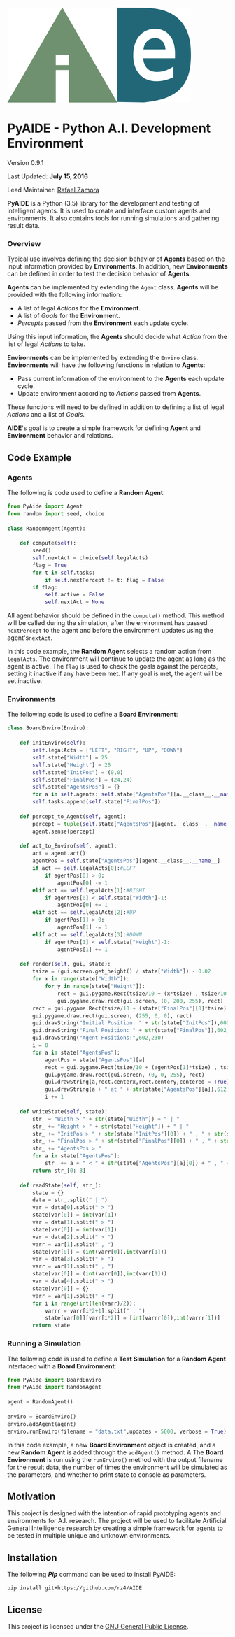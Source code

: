 ![AIDE Logo](images/AIDE_logo.png)
# PyAIDE - Python A.I. Development Environment
Version 0.9.1

Last Updated: **July 15, 2016**

Lead Maintainer: [Rafael Zamora](https://github.com/rz4)

**PyAIDE** is a Python (3.5) library for the development and testing of
intelligent agents. It is used to create and interface custom
agents and environments. It also contains tools for running
simulations and gathering result data.

### Overview

Typical use involves defining the decision behavior of **Agents**
based on the input information provided by **Environments**. In
addition, new **Environments** can be defined in order to test the
decision behavior of **Agents**.

**Agents** can be implemented by extending the `Agent` class.
**Agents** will be provided with the following information:
- A list of legal *Actions* for the **Environment**.
- A list of *Goals* for the **Environment**.
- *Percepts* passed from the **Environment** each update cycle.

Using this input information, the **Agents** should decide what
*Action* from the list of legal *Actions* to take.

**Environments** can be implemented by extending the `Enviro`
class. **Environments** will have the following functions in relation
to **Agents**:
- Pass current information of the environment to the **Agents** each
update cycle.
- Update environment according to *Actions* passed from **Agents**.

These functions will need to be defined in addition to defining a list
of legal *Actions* and a list of *Goals*.

**AIDE**'s goal is to create a simple framework for defining **Agent**
and **Environment** behavior and relations.

## Code Example
### Agents
The following is code used to define a **Random Agent**:

```python
from PyAide import Agent
from random import seed, choice

class RandomAgent(Agent):

    def compute(self):
        seed()
        self.nextAct = choice(self.legalActs)
        flag = True
        for t in self.tasks:
            if self.nextPercept != t: flag = False
        if flag:
            self.active = False
            self.nextAct = None
```
All agent behavior should be defined in the `compute()` method.
This method will be called during the simulation, after the
environment has passed `nextPercept` to the agent and before the
environment updates using the agent's`nextAct`.

In this code example, the **Random Agent** selects a random
action from `legalActs`. The environment will continue to
update the agent as long as the agent is active.
The `flag` is used to check the goals against
the percepts, setting it inactive if any have been met.
If any goal is met, the agent will be set inactive.
### Environments
The following code is used to define a **Board Environment**:

```python
class BoardEnviro(Enviro):

    def initEnviro(self):
        self.legalActs = ["LEFT", "RIGHT", "UP", "DOWN"]
        self.state["Width"] = 25
        self.state["Height"] = 25
        self.state["InitPos"] = (0,0)
        self.state["FinalPos"] = (24,24)
        self.state["AgentsPos"] = {}
        for a in self.agents: self.state["AgentsPos"][a.__class__.__name__] = list(self.state["InitPos"])
        self.tasks.append(self.state["FinalPos"])

    def percept_to_Agent(self, agent):
        percept = tuple(self.state["AgentsPos"][agent.__class__.__name__])
        agent.sense(percept)

    def act_to_Enviro(self, agent):
        act = agent.act()
        agentPos = self.state["AgentsPos"][agent.__class__.__name__]
        if act == self.legalActs[0]:#LEFT
            if agentPos[0] > 0:
                agentPos[0] -= 1
        elif act == self.legalActs[1]:#RIGHT
            if agentPos[0] < self.state["Width"]-1:
                agentPos[0] += 1
        elif act == self.legalActs[2]:#UP
            if agentPos[1] > 0:
                agentPos[1] -= 1
        elif act == self.legalActs[3]:#DOWN
            if agentPos[1] < self.state["Height"]-1:
                agentPos[1] += 1

    def render(self, gui, state):
        tsize = (gui.screen.get_height() / state["Width"]) - 0.02
        for x in range(state["Width"]):
            for y in range(state["Height"]):
                rect = gui.pygame.Rect(tsize/10 + (x*tsize) , tsize/10 +(y*tsize), (9/10)*tsize, (9/10)*tsize)
                gui.pygame.draw.rect(gui.screen, (0, 200, 255), rect)
        rect = gui.pygame.Rect(tsize/10 + (state["FinalPos"][0]*tsize) , tsize/10 +(state["FinalPos"][1]*tsize), (9/10)*tsize, (9/10)*tsize)
        gui.pygame.draw.rect(gui.screen, (255, 0, 0), rect)
        gui.drawString("Initial Position: " + str(state["InitPos"]),602,194)
        gui.drawString("Final Position: " + str(state["FinalPos"]),602,212)
        gui.drawString("Agent Positions:",602,230)
        i = 0
        for a in state["AgentsPos"]:
            agentPos = state["AgentsPos"][a]
            rect = gui.pygame.Rect(tsize/10 + (agentPos[1]*tsize) , tsize/10 +(agentPos[0]*tsize), (9/10)*tsize, (9/10)*tsize)
            gui.pygame.draw.rect(gui.screen, (0, 0, 255), rect)
            gui.drawString(a,rect.centerx,rect.centery,centered = True)
            gui.drawString(a + " at " + str(state["AgentsPos"][a]),612,248 + 18*i)
            i += 1

    def writeState(self, state):
        str_ = "Width > " + str(state["Width"]) + " | "
        str_ += "Height > " + str(state["Height"]) + " | "
        str_ += "InitPos > " + str(state["InitPos"][0]) + " , " + str(state["InitPos"][1]) + " | "
        str_ += "FinalPos > " + str(state["FinalPos"][0]) + " , " + str(state["FinalPos"][1]) + " | "
        str_ += "AgentsPos > "
        for a in state["AgentsPos"]:
            str_ += a + " < " + str(state["AgentsPos"][a][0]) + " , " + str(state["AgentsPos"][a][1]) + " < "
        return str_[0:-3]

    def readState(self, str_):
        state = {}
        data = str_.split(" | ")
        var = data[0].split(" > ")
        state[var[0]] = int(var[1])
        var = data[1].split(" > ")
        state[var[0]] = int(var[1])
        var = data[2].split(" > ")
        varr = var[1].split(" , ")
        state[var[0]] = (int(varr[0]),int(varr[1]))
        var = data[3].split(" > ")
        varr = var[1].split(" , ")
        state[var[0]] = (int(varr[0]),int(varr[1]))
        var = data[4].split(" > ")
        state[var[0]] = {}
        varr = var[1].split(" < ")
        for i in range(int(len(varr)/2)):
            varrr = varr[i*2+1].split(" , ")
            state[var[0]][varr[i*2]] = [int(varrr[0]),int(varrr[1])]
        return state
```

### Running a Simulation
The following code is used to define a **Test Simulation** for
a **Random Agent** interfaced with a **Board
Environment**:
```python
from PyAide import BoardEnviro
from PyAide import RandomAgent

agent = RandomAgent()

enviro = BoardEnviro()
enviro.addAgent(agent)
enviro.runEnviro(filename = "data.txt",updates = 5000, verbose = True)
```
In this code example, a new **Board Environment** object is created, and a new
**Random Agent** is added through the `addAgent()` method. A
The **Board Environment** is run using the `runEnviro()` method with
the output filename for the result data, the number of times the environment
will be simulated as the parameters, and whether to print state to console as
parameters.

## Motivation

This project is designed with the intention of rapid prototyping
agents and environments for A.I. research. The project will be
used to facilitate Artificial General Intelligence research by
creating a simple framework for agents to be tested in multiple
unique and unknown environments.

## Installation

The following ***Pip*** command can be used to install PyAIDE:
```
pip install git+https://github.com/rz4/AIDE
```

## License

This project is licensed under the [GNU General Public License](LICENSE).
